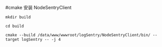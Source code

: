 #cmake 安装 NodeSentryClient

    mkdir build

    cd build

    cmake --build /data/www/wwwroot/logSentry/NodeSentryClient/bin/ --target logSentry -- -j 4